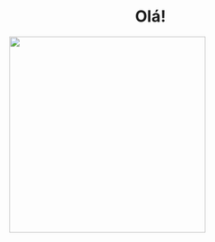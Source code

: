 

<h1 align="center">Olá!</h1>

<p float="center">
 <img src="https://media.discordapp.net/attachments/816888490955636747/864919456953401354/31_Sem_Titulo_20210714034422.png?width=497&height=472"  width="350"/>
       </p>
 
